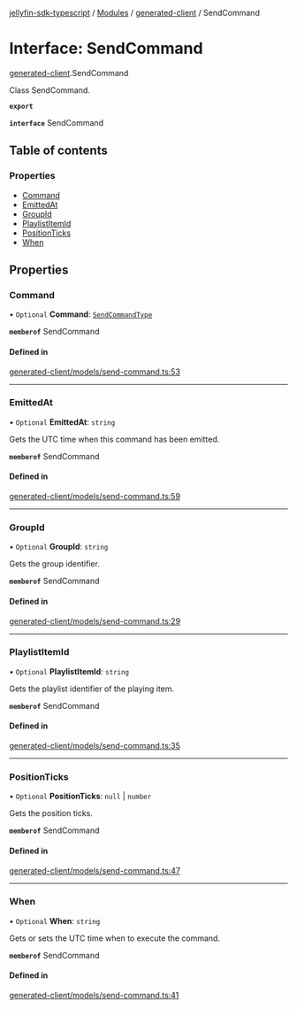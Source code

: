 [jellyfin-sdk-typescript](../README.md) / [Modules](../modules.md) / [generated-client](../modules/generated_client.md) / SendCommand

# Interface: SendCommand

[generated-client](../modules/generated_client.md).SendCommand

Class SendCommand.

**`export`**

**`interface`** SendCommand

## Table of contents

### Properties

- [Command](generated_client.SendCommand.md#command)
- [EmittedAt](generated_client.SendCommand.md#emittedat)
- [GroupId](generated_client.SendCommand.md#groupid)
- [PlaylistItemId](generated_client.SendCommand.md#playlistitemid)
- [PositionTicks](generated_client.SendCommand.md#positionticks)
- [When](generated_client.SendCommand.md#when)

## Properties

### Command

• `Optional` **Command**: [`SendCommandType`](../enums/generated_client.SendCommandType.md)

**`memberof`** SendCommand

#### Defined in

[generated-client/models/send-command.ts:53](https://github.com/thornbill/jellyfin-sdk-typescript/blob/644c849/src/generated-client/models/send-command.ts#L53)

___

### EmittedAt

• `Optional` **EmittedAt**: `string`

Gets the UTC time when this command has been emitted.

**`memberof`** SendCommand

#### Defined in

[generated-client/models/send-command.ts:59](https://github.com/thornbill/jellyfin-sdk-typescript/blob/644c849/src/generated-client/models/send-command.ts#L59)

___

### GroupId

• `Optional` **GroupId**: `string`

Gets the group identifier.

**`memberof`** SendCommand

#### Defined in

[generated-client/models/send-command.ts:29](https://github.com/thornbill/jellyfin-sdk-typescript/blob/644c849/src/generated-client/models/send-command.ts#L29)

___

### PlaylistItemId

• `Optional` **PlaylistItemId**: `string`

Gets the playlist identifier of the playing item.

**`memberof`** SendCommand

#### Defined in

[generated-client/models/send-command.ts:35](https://github.com/thornbill/jellyfin-sdk-typescript/blob/644c849/src/generated-client/models/send-command.ts#L35)

___

### PositionTicks

• `Optional` **PositionTicks**: ``null`` \| `number`

Gets the position ticks.

**`memberof`** SendCommand

#### Defined in

[generated-client/models/send-command.ts:47](https://github.com/thornbill/jellyfin-sdk-typescript/blob/644c849/src/generated-client/models/send-command.ts#L47)

___

### When

• `Optional` **When**: `string`

Gets or sets the UTC time when to execute the command.

**`memberof`** SendCommand

#### Defined in

[generated-client/models/send-command.ts:41](https://github.com/thornbill/jellyfin-sdk-typescript/blob/644c849/src/generated-client/models/send-command.ts#L41)
